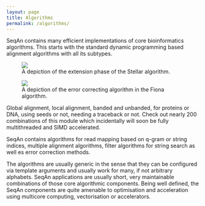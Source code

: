 ```yaml
---
layout: page
title: Algorithms
permalink: /algorithms/
---
```


SeqAn contains many efficient implementations of core bioinformatics algorithms. This starts with the standard dynamic programming based alignment algorithms with all its subtypes.
<div class="figures">
  <figure>
    <img src="{{ 'assets/images/overlay/algorithms_stellar.png' | relative_url }}">
    <figcaption class="fig-caption">A depiction of the extension phase of the Stellar algorithm.</figcaption>
  </figure>
  <figure>
    <img src="{{ 'assets/images/overlay/algorithms_fiona.png' | relative_url }}">
    <figcaption class="fig-caption">A depiction of the error correcting algorithm in the Fiona algorithm.</figcaption>
  </figure>
</div>
Global alignment, local alignment, banded and unbanded, for proteins or DNA,
using seeds or not, needing a traceback or not. Check out nearly 200 combinations of this module
which incidentally will soon be fully multithreaded and SIMD accelerated.

SeqAn contains algorithms for read mapping based on q-gram or string indices, multiple alignment algorithms,
filter algorithms for string search as well es error correction methods.

The algorithms are usually generic in the sense that they can be configured via template arguments
and usually work for many, if not arbitrary  alphabets. SeqAn applications are usually short,
very maintainable combinations of those core algorithmic components.
Being well defined, the SeqAn components are quite amenable to optimisation and acceleration using multicore computing,
vectorisation or accelerators.
